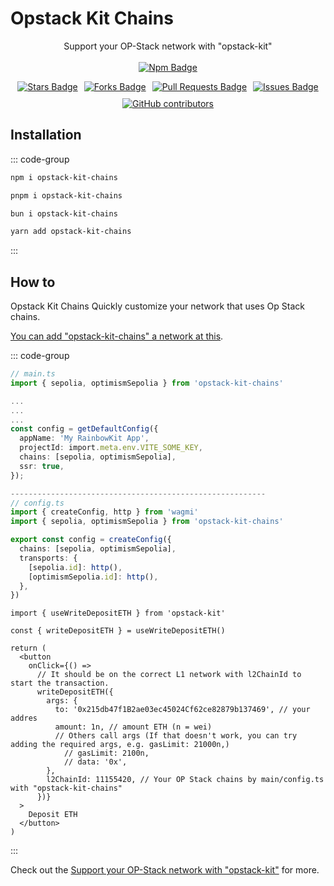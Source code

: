 # Opstack Kit Chains

<p align="center">
  Support your OP-Stack network with "opstack-kit"
    <br><br>
  <a href="https://www.npmjs.com/package/opstack-kit-chains">
    <img src="https://img.shields.io/npm/v/opstack-kit-chains" alt="Npm Badge" />
  </a>
</p>

<div align="center" style="display: flex; justify-content: center; flex-wrap: wrap; gap: 10px;">
  <a href="https://github.com/opstack-kit/opstack-kit-chains/stargazers">
    <img src="https://img.shields.io/github/stars/opstack-kit" alt="Stars Badge" />
  </a>
  <a href="https://github.com/opstack-kit/opstack-kit-chains/forks"><img src="https://img.shields.io/github/forks/opstack-kit/opstack-kit-chains" alt="Forks Badge"/>
  </a>
  <a href="https://github.com/opstack-kit/opstack-kit-chains/pulls">
    <img src="https://img.shields.io/github/issues-pr/opstack-kit/opstack-kit-chains" alt="Pull Requests Badge" />
  </a>
  <a href="https://github.com/opstack-kit/opstack-kit-chains/issues">
    <img src="https://img.shields.io/github/issues/opstack-kit/opstack-kit-chains" alt="Issues Badge" />
  </a>
  <a href="https://github.com/opstack-kit/opstack-kit-chains/graphs/contributors">
    <img alt="GitHub contributors" src="https://img.shields.io/github/contributors/opstack-kit/opstack-kit-chains?color=2b9348">
  </a>
</div>

## Installation

::: code-group

```bash [npm]
npm i opstack-kit-chains
```

```bash [pnpm]
pnpm i opstack-kit-chains
```

```bash [bun]
bun i opstack-kit-chains
```

```bash [yarn]
yarn add opstack-kit-chains
```

:::

## How to

Opstack Kit Chains Quickly customize your network that uses Op Stack chains.

[You can add "opstack-kit-chains" a network at this](https://github.com/opstack-kit/opstack-kit-chains/pulls).

::: code-group

```ts [main/config.ts]
// main.ts
import { sepolia, optimismSepolia } from 'opstack-kit-chains'

...
...
...
const config = getDefaultConfig({
  appName: 'My RainbowKit App',
  projectId: import.meta.env.VITE_SOME_KEY,
  chains: [sepolia, optimismSepolia],
  ssr: true,
});

---------------------------------------------------------
// config.ts
import { createConfig, http } from 'wagmi'
import { sepolia, optimismSepolia } from 'opstack-kit-chains'

export const config = createConfig({
  chains: [sepolia, optimismSepolia],
  transports: {
    [sepolia.id]: http(),
    [optimismSepolia.id]: http(),
  },
})
```

```tsx [app.tsx]
import { useWriteDepositETH } from 'opstack-kit'

const { writeDepositETH } = useWriteDepositETH()

return (
  <button
    onClick={() =>
      // It should be on the correct L1 network with l2ChainId to start the transaction.
      writeDepositETH({ 
        args: {
          to: '0x215db47f1B2ae03ec45024Cf62ce82879b137469', // your addres
          amount: 1n, // amount ETH (n = wei)
          // Others call args (If that doesn't work, you can try adding the required args, e.g. gasLimit: 21000n,)  
            // gasLimit: 2100n,
            // data: '0x',
        },
        l2ChainId: 11155420, // Your OP Stack chains by main/config.ts with "opstack-kit-chains"
      })}
  >
    Deposit ETH
  </button>
)
```

:::

Check out the [Support your OP-Stack network with "opstack-kit"](https://github.com/opstack-kit/opstack-kit-chains) for more.